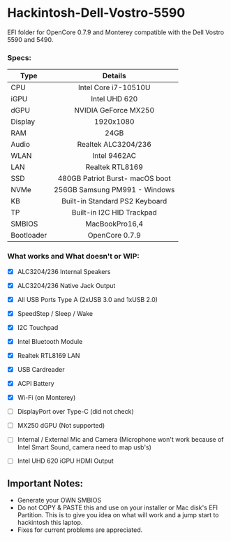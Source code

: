 # Hackintosh-Dell-Vostro-5590
EFI folder for OpenCore 0.7.9 and Monterey compatible with the Dell Vostro 5590 and 5490.


### Specs:
Type | Details
| -------------- |:----------------------------:|
CPU | Intel Core i7-10510U
iGPU | Intel UHD 620
dGPU | NVIDIA GeForce MX250
Display | 1920x1080
RAM | 24GB
Audio | Realtek ALC3204/236
WLAN | Intel 9462AC
LAN | Realtek RTL8169
SSD | 480GB Patriot Burst- macOS boot
NVMe | 256GB Samsung PM991 - Windows
KB | Built-in Standard PS2 Keyboard
TP | Built-in I2C HID Trackpad
SMBIOS | MacBookPro16,4
Bootloader | OpenCore 0.7.9

### What works and What doesn't or WIP:

- [x] ALC3204/236 Internal Speakers
- [x] ALC3204/236 Native Jack Output
- [x] All USB Ports Type A (2xUSB 3.0 and 1xUSB 2.0)
- [x] SpeedStep / Sleep / Wake
- [x] I2C Touchpad
- [x] Intel Bluetooth Module
- [x] Realtek RTL8169 LAN
- [x] USB Cardreader
- [x] ACPI Battery
- [x] Wi-Fi (on Monterey)

- [ ] DisplayPort over Type-C (did not check)
- [ ] MX250 dGPU (Not supported)
- [ ] Internal / External Mic and Camera (Microphone won't work because of Intel Smart Sound, camera need to map usb's)
- [ ] Intel UHD 620 iGPU HDMI Output

## Important Notes:
- Generate your OWN SMBIOS
- Do not COPY & PASTE this and use on your installer or Mac disk's EFI Partition. This is to give you idea on what will work and a jump start to hackintosh this laptop.
- Fixes for current problems are appreciated.
